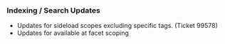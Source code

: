 ### Indexing / Search Updates
- Updates for sideload scopes excluding specific tags. (Ticket 99578)
- Updates for available at facet scoping

